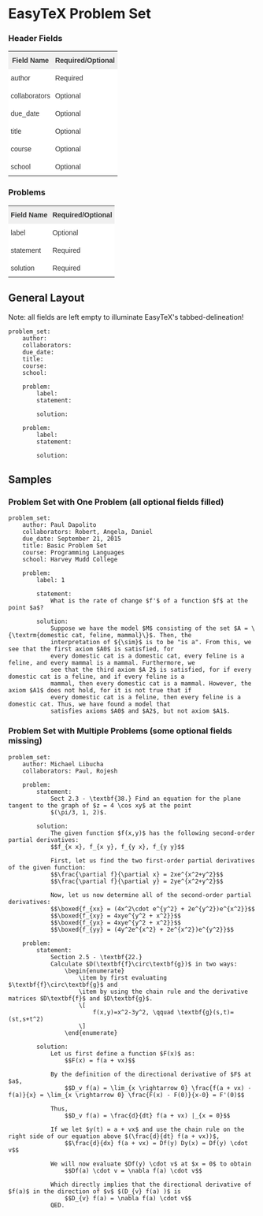 # EasyTeX Problem Set


### Header Fields
<style type="text/css">
.tg  {border-collapse:collapse;border-spacing:0;border-color:#ccc;}
.tg td{font-family:Arial, sans-serif;font-size:14px;padding:10px 5px;border-style:solid;border-width:0px;overflow:hidden;word-break:normal;border-color:#ccc;color:#333;background-color:#fff;}
.tg th{font-family:Arial, sans-serif;font-size:14px;font-weight:normal;padding:10px 5px;border-style:solid;border-width:0px;overflow:hidden;word-break:normal;border-color:#ccc;color:#333;background-color:#f0f0f0;}
.tg .tg-e3zv{font-weight:bold}
</style>
<table class="tg">
  <tr>
    <th class="tg-e3zv">Field Name</th>
    <th class="tg-e3zv">Required/Optional</th>
  </tr>
  <tr>
    <td class="tg-031e">author</td>
    <td class="tg-031e">Required</td>
  </tr>
  <tr>
    <td class="tg-031e">collaborators</td>
    <td class="tg-031e">Optional</td>
  </tr>
  <tr>
    <td class="tg-031e">due_date</td>
    <td class="tg-031e">Optional</td>
  </tr>
  <tr>
    <td class="tg-031e">title</td>
    <td class="tg-031e">Optional</td>
  </tr>
  <tr>
    <td class="tg-031e">course</td>
    <td class="tg-031e">Optional</td>
  </tr>
  <tr>
    <td class="tg-031e">school</td>
    <td class="tg-031e">Optional</td>
  </tr>
</table>

### Problems

<style type="text/css">
.tg  {border-collapse:collapse;border-spacing:0;border-color:#ccc;}
.tg td{font-family:Arial, sans-serif;font-size:14px;padding:10px 5px;border-style:solid;border-width:0px;overflow:hidden;word-break:normal;border-color:#ccc;color:#333;background-color:#fff;}
.tg th{font-family:Arial, sans-serif;font-size:14px;font-weight:normal;padding:10px 5px;border-style:solid;border-width:0px;overflow:hidden;word-break:normal;border-color:#ccc;color:#333;background-color:#f0f0f0;}
.tg .tg-e3zv{font-weight:bold}
</style>
<table class="tg">
  <tr>
    <th class="tg-e3zv">Field Name</th>
    <th class="tg-e3zv">Required/Optional</th>
  </tr>
  <tr>
    <td class="tg-031e">label</td>
    <td class="tg-031e">Optional</td>
  </tr>
  <tr>
    <td class="tg-031e">statement</td>
    <td class="tg-031e">Required</td>
  </tr>
  <tr>
    <td class="tg-031e">solution</td>
    <td class="tg-031e">Required</td>
  </tr>
</table>

## General Layout
Note: all fields are left empty to illuminate EasyTeX's tabbed-delineation!

	problem_set:
		author:
		collaborators:
		due_date:
		title:
		course:
		school:
		
		problem:
			label:
			statement:
			
			solution:
			
		problem:
			label:
			statement:
				
			solution:
			

## Samples

### Problem Set with One Problem (all optional fields filled)

	problem_set:
	    author: Paul Dapolito
	    collaborators: Robert, Angela, Daniel
	    due_date: September 21, 2015
	    title: Basic Problem Set
	    course: Programming Languages
	    school: Harvey Mudd College

	    problem:
	        label: 1

	        statement:
	            What is the rate of change $f'$ of a function $f$ at the point $a$?

	        solution:
	            Suppose we have the model $M$ consisting of the set $A = \{\textrm{domestic cat, feline, mammal}\}$. Then, the
	            interpretation of ${\sim}$ is to be "is a". From this, we see that the first axiom $A0$ is satisfied, for
	            every domestic cat is a domestic cat, every feline is a feline, and every mammal is a mammal. Furthermore, we
	            see that the third axiom $A 2$ is satisfied, for if every domestic cat is a feline, and if every feline is a
	            mammal, then every domestic cat is a mammal. However, the axiom $A1$ does not hold, for it is not true that if
	            every domestic cat is a feline, then every feline is a domestic cat. Thus, we have found a model that
	            satisfies axioms $A0$ and $A2$, but not axiom $A1$. 


				
### Problem Set with Multiple Problems (some optional fields missing)

	problem_set:
	    author: Michael Libucha
	    collaborators: Paul, Rojesh

	    problem:
	        statement:
	            Sect 2.3 - \textbf{38.} Find an equation for the plane tangent to the graph of $z = 4 \cos xy$ at the point
	            $(\pi/3, 1, 2)$. 

	        solution: 
	            The given function $f(x,y)$ has the following second-order partial derivatives:
	            $$f_{x x}, f_{x y}, f_{y x}, f_{y y}$$

	            First, let us find the two first-order partial derivatives of the given function:
	            $$\frac{\partial f}{\partial x} = 2xe^{x^2+y^2}$$
	            $$\frac{\partial f}{\partial y} = 2ye^{x^2+y^2}$$

	            Now, let us now determine all of the second-order partial derivatives:
	            $$\boxed{f_{xx} = (4x^2\cdot e^{y^2} + 2e^{y^2})e^{x^2}}$$
	            $$\boxed{f_{xy} = 4xye^{y^2 + x^2}}$$
	            $$\boxed{f_{yx} = 4xye^{y^2 + x^2}}$$
	            $$\boxed{f_{yy} = (4y^2e^{x^2} + 2e^{x^2})e^{y^2}}$$

	    problem:
	        statement:
	            Section 2.5 - \textbf{22.}
	            Calculate $D(\textbf{f}\circ\textbf{g})$ in two ways:
	                \begin{enumerate}
	                    \item by first evaluating $\textbf{f}\circ\textbf{g}$ and
	                    \item by using the chain rule and the derivative matrices $D\textbf{f}$ and $D\textbf{g}$.
	                    \[
	                        f(x,y)=x^2-3y^2, \qquad \textbf{g}(s,t)=(st,s+t^2)
	                    \]
	                \end{enumerate}

	        solution:
	            Let us first define a function $F(x)$ as: 
	                $$F(x) = f(a + vx)$$
	            
	            By the definition of the directional derivative of $F$ at $a$,
	                $$D_v f(a) = \lim_{x \rightarrow 0} \frac{f(a + vx) - f(a)}{x} = \lim_{x \rightarrow 0} \frac{F(x) - F(0)}{x-0} = F'(0)$$
	            
	            Thus,
	                $$D_v f(a) = \frac{d}{dt} f(a + vx) |_{x = 0}$$

	            If we let $y(t) = a + vx$ and use the chain rule on the right side of our equation above $(\frac{d}{dt} f(a + vx))$,
	                $$\frac{d}{dx} f(a + vx) = Df(y) Dy(x) = Df(y) \cdot v$$
	            
	            We will now evaluate $Df(y) \cdot v$ at $x = 0$ to obtain
	                $$Df(a) \cdot v = \nabla f(a) \cdot v$$

	            Which directly implies that the directional derivative of $f(a)$ in the direction of $v$ $(D_{v} f(a) )$ is
	                $$D_{v} f(a) = \nabla f(a) \cdot v$$
	            QED.


